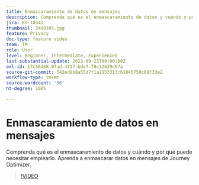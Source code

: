 ```yaml
---
title: Enmascaramiento de datos en mensajes
description: Comprenda qué es el enmascaramiento de datos y cuándo y por qué puede necesitar emplearlo. Aprenda a enmascarar datos en mensajes de Journey Optimizer.
jira: KT-10341
thumbnail: 3409395.jpg
feature: Privacy
doc-type: feature video
team: TM
role: User
level: Beginner, Intermediate, Experienced
last-substantial-update: 2022-09-21T00:00:00Z
exl-id: 17c56468-0fad-4717-bde7-78c12639c67a
source-git-commit: 542ed8b8a55d7f1a2153313c6184b759c68f33e2
workflow-type: tm+mt
source-wordcount: '56'
ht-degree: 100%

---
```


# Enmascaramiento de datos en mensajes

Comprenda qué es el enmascaramiento de datos y cuándo y por qué puede necesitar emplearlo. Aprenda a enmascarar datos en mensajes de Journey Optimizer.

>[!VIDEO](https://video.tv.adobe.com/v/3409395?quality=12&learn=on)
